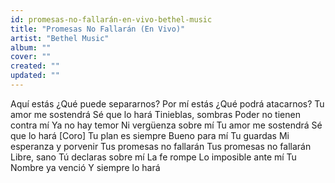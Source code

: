 ```yaml
---
id: promesas-no-fallarán-en-vivo-bethel-music
title: "Promesas No Fallarán (En Vivo)"
artist: "Bethel Music"
album: ""
cover: ""
created: ""
updated: ""
---
```


Aquí estás
¿Qué puede separarnos?
Por mí estás
¿Qué podrá atacarnos?
Tu amor me sostendrá
Sé que lo hará
Tinieblas, sombras
Poder no tienen contra mí
Ya no hay temor
Ni vergüenza sobre mí
Tu amor me sostendrá
Sé que lo hará
[Coro]
Tu plan es siempre
Bueno para mí
Tu guardas
Mi esperanza y porvenir
Tus promesas no fallarán
Tus promesas no fallarán
Libre, sano
Tú declaras sobre mí
La fe rompe
Lo imposible ante mí
Tu Nombre ya venció
Y siempre lo hará